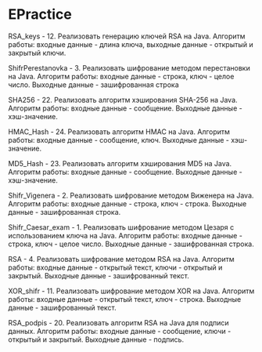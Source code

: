 # EPractice
RSA_keys - 12.	Реализовать генерацию ключей RSA на Java. Алгоритм работы: входные данные - длина ключа, выходные данные - открытый и закрытый ключи.

ShifrPerestanovka - 3.	Реализовать шифрование методом перестановки на Java. Алгоритм работы: входные данные - строка, ключ - целое число. Выходные данные - зашифрованная строка

SHA256 - 22.	Реализовать алгоритм хэширования SHA-256 на Java. Алгоритм работы: входные данные - сообщение. Выходные данные - хэш-значение.

HMAC_Hash - 24.	Реализовать алгоритм HMAC на Java. Алгоритм работы: входные данные - сообщение, ключ. Выходные данные - хэш-значение.

MD5_Hash - 23.	Реализовать алгоритм хэширования MD5 на Java. Алгоритм работы: входные данные - сообщение. Выходные данные - хэш-значение.

Shifr_Vigenera - 2.	Реализовать шифрование методом Виженера на Java. Алгоритм работы: входные данные - строка, ключ - строка. Выходные данные - зашифрованная строка.

Shifr_Caesar_exam - 1.	Реализовать шифрование методом Цезаря с использованием ключа на Java. Алгоритм работы: входные данные - строка, ключ - целое число. Выходные данные - зашифрованная строка.

RSA - 4.	Реализовать шифрование методом RSA на Java. Алгоритм работы: входные данные - открытый текст, ключи - открытый и закрытый. Выходные данные - зашифрованный текст.

XOR_shifr - 11.	Реализовать шифрование методом XOR на Java. Алгоритм работы: входные данные - открытый текст, ключ - строка. Выходные данные - зашифрованный текст.

RSA_podpis - 20.	Реализовать алгоритм RSA на Java для подписи данных. Алгоритм работы: входные данные - сообщение, ключи - открытый и закрытый. Выходные данные - подпись.
